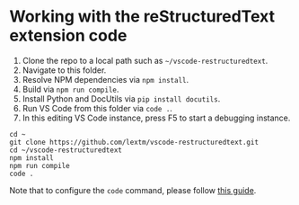 # Working with the reStructuredText extension code

1. Clone the repo to a local path such as `~/vscode-restructuredtext`.
1. Navigate to this folder.
1. Resolve NPM dependencies via `npm install`.
1. Build via `npm run compile`.
1. Install Python and DocUtils via `pip install docutils`.
1. Run VS Code from this folder via `code .`.
1. In this editing VS Code instance, press F5 to start a debugging instance.
```
cd ~
git clone https://github.com/lextm/vscode-restructuredtext.git
cd ~/vscode-restructuredtext
npm install
npm run compile
code .
```

Note that to configure the `code` command, please follow [this guide](https://code.visualstudio.com/Docs/editor/setup).